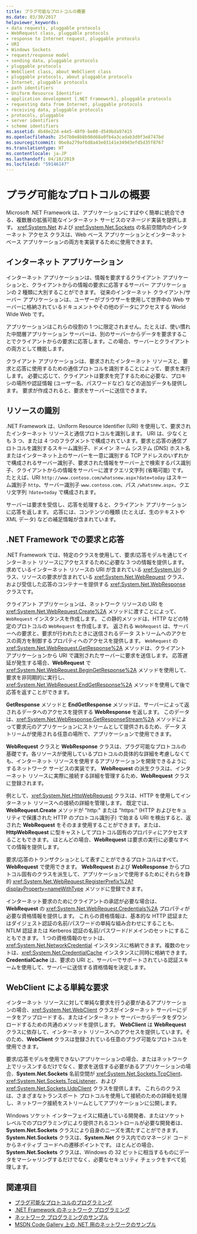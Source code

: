 ```yaml
---
title: プラグ可能なプロトコルの概要
ms.date: 03/30/2017
helpviewer_keywords:
- data requests, pluggable protocols
- WebRequest class, pluggable protocols
- response to Internet request, pluggable protocols
- URI
- Windows Sockets
- request/response model
- sending data, pluggable protocols
- pluggable protocols
- WebClient class, about WebClient class
- pluggable protocols, about pluggable protocols
- Internet, pluggable protocols
- path identifiers
- Uniform Resource Identifier
- application development [.NET Framework], pluggable protocols
- requesting data from Internet, pluggable protocols
- receiving data, pluggable protocols
- protocols, pluggable
- server identifiers
- scheme identifiers
ms.assetid: 4b48e22d-e4e5-48f0-be80-d549bda97415
ms.openlocfilehash: 25d7b0e8b8b98d68a0fb4a3cadab3d9f3e8747bd
ms.sourcegitcommit: 0be8a279af6d8a43e03141e349d3efd5d35f8767
ms.translationtype: HT
ms.contentlocale: ja-JP
ms.lasthandoff: 04/18/2019
ms.locfileid: "59146147"
---
```

# <a name="introducing-pluggable-protocols"></a>プラグ可能なプロトコルの概要
Microsoft .NET Framework は、アプリケーションにすばやく簡単に統合できる、複数層の拡張可能なインターネット サービスのマネージド実装を提供します。 <xref:System.Net> および <xref:System.Net.Sockets> の名前空間内のインターネット アクセス クラスは、Web ベース アプリケーションとインターネット ベース アプリケーションの両方を実装するために使用できます。  
  
## <a name="internet-applications"></a>インターネット アプリケーション  
 インターネット アプリケーションは、情報を要求するクライアント アプリケーションと、クライアントからの情報の要求に応答するサーバー アプリケーションの 2 種類に大別することができます。 従来のインターネット クライアント/サーバー アプリケーションは、ユーザーがブラウザーを使用して世界中の Web サーバーに格納されているドキュメントやその他のデータにアクセスする World Wide Web です。  
  
 アプリケーションはこれらの役割の 1 つに限定されません。たとえば、使い慣れた中間層アプリケーション サーバーは、別のサーバーからデータを要求することでクライアントからの要求に応答します。この場合、サーバーとクライアントの両方として機能します。  
  
 クライアント アプリケーションは、要求されたインターネット リソースと、要求と応答に使用するための通信プロトコルを識別することによって、要求を実行します。 必要に応じて、クライアントは要求を完了するために必要な、プロキシの場所や認証情報 (ユーザー名、パスワードなど) などの追加データも提供します。 要求が作成されると、要求をサーバーに送信できます。  
  
## <a name="identifying-resources"></a>リソースの識別  
 .NET Framework は、Uniform Resource Identifier (URI) を使用して、要求されたインターネット リソースと通信プロトコルを識別します。 URI は、少なくとも 3 つ、または 4 つのフラグメントで構成されています。要求と応答の通信プロトコルを識別するスキーム識別子、ドメイン ネーム システム (DNS) ホスト名またはインターネット上のサーバーを一意に識別する TCP アドレスのいずれかで構成されるサーバー識別子、要求された情報をサーバー上で検索するパス識別子、クライアントからの情報をサーバーに渡すクエリ文字列 (省略可能) です。 たとえば、URI `http://www.contoso.com/whatsnew.aspx?date=today` はスキーム識別子 `http`、サーバー識別子 `www.contoso.com`、パス `/whatsnew.aspx`、クエリ文字列 `?date=today` で構成されます。  
  
 サーバーは要求を受信し、応答を処理すると、クライアント アプリケーションに応答を返します。 応答には、コンテンツの種類 (たとえば、生のテキストや XML データ) などの補足情報が含まれています。  
  
## <a name="requests-and-responses-in-the-net-framework"></a>.NET Framework での要求と応答  
 .NET Framework では、特定のクラスを使用して、要求/応答モデルを通じてインターネット リソースにアクセスするために必要な 3 つの情報を提供します。求めているインターネット リソースの URI が含まれている <xref:System.Uri> クラス、リソースの要求が含まれている <xref:System.Net.WebRequest> クラス、および受信した応答のコンテナーを提供する <xref:System.Net.WebResponse> クラスです。  
  
 クライアント アプリケーションは、ネットワーク リソースの URI を <xref:System.Net.WebRequest.Create%2A> メソッドに渡すことによって、`WebRequest` インスタンスを作成します。 この静的メソッドは、HTTP などの特定のプロトコルの `WebRequest` を作成します。 返される `WebRequest` は、サーバーへの要求と、要求が行われたときに送信されるデータ ストリームへのアクセスの両方を制御するプロパティへのアクセスを提供します。 `WebRequest` の <xref:System.Net.WebRequest.GetResponse%2A> メソッドは、クライアント アプリケーションから URI で識別されたサーバーに要求を送信します。 応答遅延が発生する場合、**WebRequest** で <xref:System.Net.WebRequest.BeginGetResponse%2A> メソッドを使用して、要求を非同期的に実行し、<xref:System.Net.WebRequest.EndGetResponse%2A> メソッドを使用して後で応答を返すことができます。  
  
 **GetResponse** メソッドと **EndGetResponse** メソッドは、サーバーによって返されるデータへのアクセスを提供する **WebResponse** を返します。 このデータは、<xref:System.Net.WebResponse.GetResponseStream%2A> メソッドによって要求元のアプリケーションにストリームとして提供されるため、データ ストリームが使用される任意の場所で、アプリケーションで使用できます。  
  
 **WebRequest** クラスと **WebResponse** クラスは、プラグ可能なプロトコルの基礎です。各リソースが使用しているプロトコルの具体的な詳細を考慮しなくても、インターネット リソースを使用するアプリケーションを開発できるようにするネットワーク サービスの実装です。 **WebRequest** の派生クラスは、インターネット リソースに実際に接続する詳細を管理するため、**WebRequest** クラスに登録されます。  
  
 例として、<xref:System.Net.HttpWebRequest> クラスは、HTTP を使用してインターネット リソースへの接続の詳細を管理します。 既定では、**WebRequest.Create** メソッドが "http:" または "https:" (HTTP およびセキュリティで保護された HTTP のプロトコル識別子) で始まる URI を検出すると、返された **WebRequest** をそのまま使用することができます。または、**HttpWebRequest** に型キャストしてプロトコル固有のプロパティにアクセスすることもできます。 ほとんどの場合、**WebRequest** は要求の実行に必要なすべての情報を提供します。  
  
 要求/応答のトランザクションとして表すことができるプロトコルはすべて、**WebRequest** で使用できます。 **WebRequest** および **WebResponse** からプロトコル固有のクラスを派生して、アプリケーションで使用するためにそれらを静的 <xref:System.Net.WebRequest.RegisterPrefix%2A?displayProperty=nameWithType> メソッドに登録できます。  
  
 インターネット要求のためにクライアントの承認が必要な場合は、**WebRequest** の <xref:System.Net.WebRequest.Credentials%2A> プロパティが必要な資格情報を提供します。 これらの資格情報は、基本的な HTTP 認証またはダイジェスト認証の名前/パスワードの単純な組み合わせにすることも、NTLM 認証または Kerberos 認証の名前/パスワード/ドメインのセットにすることもできます。 1 つの資格情報のセットは、<xref:System.Net.NetworkCredential> インスタンスに格納できます。複数のセットは、<xref:System.Net.CredentialCache> インスタンスに同時に格納できます。 **CredentialCache** は、要求の URI と、サーバーでサポートされている認証スキームを使用して、サーバーに送信する資格情報を決定します。  
  
## <a name="simple-requests-with-webclient"></a>WebClient による単純な要求  
 インターネット リソースに対して単純な要求を行う必要があるアプリケーションの場合、<xref:System.Net.WebClient> クラスがインターネット サーバーにデータをアップロードする、またはインターネット サーバーからデータをダウンロードするための共通のメソッドを提供します。 **WebClient** は **WebRequest** クラスに依存して、インターネット リソースへのアクセスを提供しています。そのため、**WebClient** クラスは登録されている任意のプラグ可能なプロトコルを使用できます。  
  
 要求/応答モデルを使用できないアプリケーションの場合、またはネットワーク上でリッスンするだけでなく、要求を送信する必要があるアプリケーションの場合、**System.Net.Sockets** 名前空間が <xref:System.Net.Sockets.TcpClient>、<xref:System.Net.Sockets.TcpListener>、および <xref:System.Net.Sockets.UdpClient> クラスを提供します。 これらのクラスは、さまざまなトランスポート プロトコルを使用して接続のための詳細を処理し、ネットワーク接続をストリームとしてアプリケーションに公開します。  
  
 Windows ソケット インターフェイスに精通している開発者、またはソケット レベルでのプログラミングにより提供されるコントロールが必要な開発者は、**System.Net.Sockets** クラスにより自身のニーズを満たすことができます。 **System.Net.Sockets** クラスは、**System.Net** クラス内でのマネージド コードからネイティブ コードへの遷移ポイントです。 ほとんどの場合、**System.Net.Sockets** クラスは、Windows の 32 ビットに相当するものにデータをマーシャリングするだけでなく、必要なセキュリティ チェックをすべて処理します。  
  
## <a name="see-also"></a>関連項目

- [プラグ可能なプロトコルのプログラミング](../../../docs/framework/network-programming/programming-pluggable-protocols.md)
- [.NET Framework のネットワーク プログラミング](../../../docs/framework/network-programming/index.md)
- [ネットワーク プログラミングのサンプル](../../../docs/framework/network-programming/network-programming-samples.md)
- [MSDN Code Gallery 上の .NET 用のネットワークのサンプル](https://code.msdn.microsoft.com/Wiki/View.aspx?ProjectName=nclsamples)
